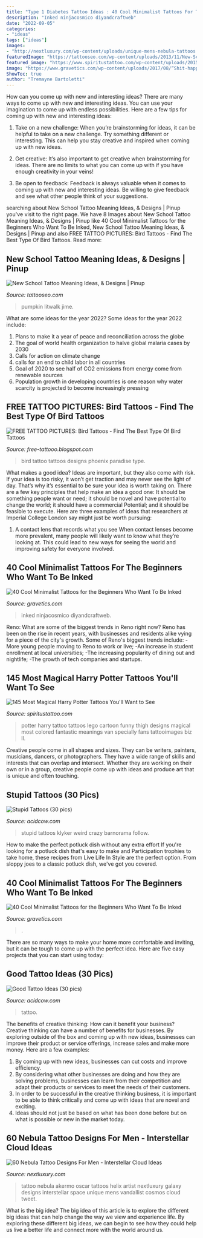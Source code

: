 ```yaml
---
title: "Type 1 Diabetes Tattoo Ideas : 40 Cool Minimalist Tattoos For The Beginners Who Want To Be Inked"
description: "Inked ninjacosmico diyandcraftweb"
date: "2022-09-05"
categories:
- "ideas"
tags: ["ideas"]
images:
- "http://nextluxury.com/wp-content/uploads/unique-mens-nebula-tattoos.jpg"
featuredImage: "https://tattooseo.com/wp-content/uploads/2013/11/New-School-Tattoo-29.jpg"
featured_image: "https://www.spiritustattoo.com/wp-content/uploads/2015/11/Harry-potter-tattoo-ideas-5.jpg"
image: "https://www.gravetics.com/wp-content/uploads/2017/08/“Shit-happens”-Phrase-Minimalist-Tattoo.jpg"
ShowToc: true
author: "Tremayne Bartoletti"
---
```



How can you come up with new and interesting ideas?
There are many ways to come up with new and interesting ideas. You can use your imagination to come up with endless possibilities. Here are a few tips for coming up with new and interesting ideas:
1. Take on a new challenge: When you’re brainstorming for ideas, it can be helpful to take on a new challenge. Try something different or interesting. This can help you stay creative and inspired when coming up with new ideas.

2. Get creative: It’s also important to get creative when brainstorming for ideas. There are no limits to what you can come up with if you have enough creativity in your veins!

3. Be open to feedback: Feedback is always valuable when it comes to coming up with new and interesting ideas. Be willing to give feedback and see what other people think of your suggestions.

	

		
searching about New School Tattoo Meaning Ideas, &amp; Designs | Pinup you've visit to the right page. We have 8 Images about New School Tattoo Meaning Ideas, &amp; Designs | Pinup like 40 Cool Minimalist Tattoos for the Beginners Who Want To Be Inked, New School Tattoo Meaning Ideas, &amp; Designs | Pinup and also FREE TATTOO PICTURES: Bird Tattoos - Find The Best Type Of Bird Tattoos. Read more:
		
    
## New School Tattoo Meaning Ideas, &amp; Designs | Pinup

<img loading=lazy src="https://tattooseo.com/wp-content/uploads/2013/11/New-School-Tattoo-29.jpg" onerror="this.onerror=null;this.src='https://tse4.mm.bing.net/th?id=OIP.PN6ragRl9otuKJPMZuTeAQAAAA&amp;pid=15.1';" alt="New School Tattoo Meaning Ideas, &amp; Designs | Pinup">

_Source: tattooseo.com_

>pumpkin litwalk jime. 

	

What are some ideas for the year 2022?
Some ideas for the year 2022 include:
1. Plans to make it a year of peace and reconciliation across the globe 
2. The goal of world health organization to halve global malaria cases by 2030 
3. Calls for action on climate change 
4. calls for an end to child labor in all countries 
5. Goal of 2020 to see half of CO2 emissions from energy come from renewable sources 
6. Population growth in developing countries is one reason why water scarcity is projected to become increasingly pressing 

    
## FREE TATTOO PICTURES: Bird Tattoos - Find The Best Type Of Bird Tattoos

<img loading=lazy src="https://1.bp.blogspot.com/-LoFC3MRSgck/TnHa6hwmVpI/AAAAAAAAAaQ/Y7ZhEQ-1-4o/s1600/bird+tattoos+-free-tattooo.blogspot.com+-tattoo1.jpg" onerror="this.onerror=null;this.src='https://tse4.mm.bing.net/th?id=OIP.Nyr91oeCTt0JcZ5Yy3raQQHaLW&amp;pid=15.1';" alt="FREE TATTOO PICTURES: Bird Tattoos - Find The Best Type Of Bird Tattoos">

_Source: free-tattooo.blogspot.com_

>bird tattoo tattoos designs phoenix paradise type. 

	

What makes a good idea?
Ideas are important, but they also come with risk. If your idea is too risky, it won’t get traction and may never see the light of day. That’s why it’s essential to be sure your idea is worth taking on. There are a few key principles that help make an idea a good one: It should be something people want or need; it should be novel and have potential to change the world; it should have a commercial Potential; and it should be feasible to execute. Here are three examples of ideas that researchers at Imperial College London say might just be worth pursuing: 
1. A contact lens that records what you see When contact lenses become more prevalent, many people will likely want to know what they’re looking at. This could lead to new ways for seeing the world and improving safety for everyone involved.

    
## 40 Cool Minimalist Tattoos For The Beginners Who Want To Be Inked

<img loading=lazy src="https://www.gravetics.com/wp-content/uploads/2017/08/Airplane-line-tattoo-768x959.jpg" onerror="this.onerror=null;this.src='https://tse3.mm.bing.net/th?id=OIP.fEypnG4YCTiCMvYRmJm1sQHaJP&amp;pid=15.1';" alt="40 Cool Minimalist Tattoos for the Beginners Who Want To Be Inked">

_Source: gravetics.com_

>inked ninjacosmico diyandcraftweb. 

	

Reno: What are some of the biggest trends in Reno right now?
Reno has been on the rise in recent years, with businesses and residents alike vying for a piece of the city's growth. Some of Reno's biggest trends include: 
 -More young people moving to Reno to work or live; 
-An increase in student enrollment at local universities; 
-The increasing popularity of dining out and nightlife; 
-The growth of tech companies and startups.

    
## 145 Most Magical Harry Potter Tattoos You&#039;ll Want To See

<img loading=lazy src="https://www.spiritustattoo.com/wp-content/uploads/2015/11/Harry-potter-tattoo-ideas-5.jpg" onerror="this.onerror=null;this.src='https://tse1.mm.bing.net/th?id=OIP.rUFK4UxPlnzzKOMDrbx9ngHaHa&amp;pid=15.1';" alt="145 Most Magical Harry Potter Tattoos You&#039;ll Want to See">

_Source: spiritustattoo.com_

>potter harry tattoo tattoos lego cartoon funny thigh designs magical most colored fantastic meanings van specially fans tattooimages biz ll. 

	

Creative people come in all shapes and sizes. They can be writers, painters, musicians, dancers, or photographers. They have a wide range of skills and interests that can overlap and intersect. Whether they are working on their own or in a group, creative people come up with ideas and produce art that is unique and often touching.

    
## Stupid Tattoos (30 Pics)

<img loading=lazy src="https://cdn.acidcow.com/pics/20181108/tattoos_32.jpg" onerror="this.onerror=null;this.src='https://tse2.mm.bing.net/th?id=OIP.tlA1h7-scDZ-6Fn4pmanZQHaIs&amp;pid=15.1';" alt="Stupid Tattoos (30 pics)">

_Source: acidcow.com_

>stupid tattoos klyker weird crazy barnorama follow. 

	

How to make the perfect potluck dish without any extra effort
If you're looking for a potluck dish that's easy to make and Participation trophies to take home, these recipes from Live Life In Style are the perfect option. From sloppy joes to a classic potluck dish, we've got you covered.

    
## 40 Cool Minimalist Tattoos For The Beginners Who Want To Be Inked

<img loading=lazy src="https://www.gravetics.com/wp-content/uploads/2017/08/“Shit-happens”-Phrase-Minimalist-Tattoo.jpg" onerror="this.onerror=null;this.src='https://tse2.mm.bing.net/th?id=OIP.m2KMWmh2ElPGAesFesvF9gHaJQ&amp;pid=15.1';" alt="40 Cool Minimalist Tattoos for the Beginners Who Want To Be Inked">

_Source: gravetics.com_

>. 

	

There are so many ways to make your home more comfortable and inviting, but it can be tough to come up with the perfect idea. Here are five easy projects that you can start using today: 

    
## Good Tattoo Ideas (30 Pics)

<img loading=lazy src="https://cdn.acidcow.com/pics/20190403/tattoo_idea_04.jpg" onerror="this.onerror=null;this.src='https://tse1.mm.bing.net/th?id=OIP.4CZefJ8L4mZEGEdVYcfY5gHaJQ&amp;pid=15.1';" alt="Good Tattoo Ideas (30 pics)">

_Source: acidcow.com_

>tattoo. 

	

The benefits of creative thinking: How can it benefit your business?
Creative thinking can have a number of benefits for businesses. By exploring outside of the box and coming up with new ideas, businesses can improve their product or service offerings, increase sales and make more money. Here are a few examples:
1. By coming up with new ideas, businesses can cut costs and improve efficiency.
2. By considering what other businesses are doing and how they are solving problems, businesses can learn from their competition and adapt their products or services to meet the needs of their customers.
3. In order to be successful in the creative thinking business, it is important to be able to think critically and come up with ideas that are novel and exciting.
4. Ideas should not just be based on what has been done before but on what is possible or new in the market today.

    
## 60 Nebula Tattoo Designs For Men - Interstellar Cloud Ideas

<img loading=lazy src="http://nextluxury.com/wp-content/uploads/unique-mens-nebula-tattoos.jpg" onerror="this.onerror=null;this.src='https://tse2.mm.bing.net/th?id=OIP.pApPHYE_Wa6GoF4LMRDlHgHaIV&amp;pid=15.1';" alt="60 Nebula Tattoo Designs For Men - Interstellar Cloud Ideas">

_Source: nextluxury.com_

>tattoo nebula akermo oscar tattoos helix artist nextluxury galaxy designs interstellar space unique mens vandallist cosmos cloud tweet. 

	

What is the big idea?
The big idea of this article is to explore the different big ideas that can help change the way we view and experience life. By exploring these different big ideas, we can begin to see how they could help us live a better life and connect more with the world around us.

